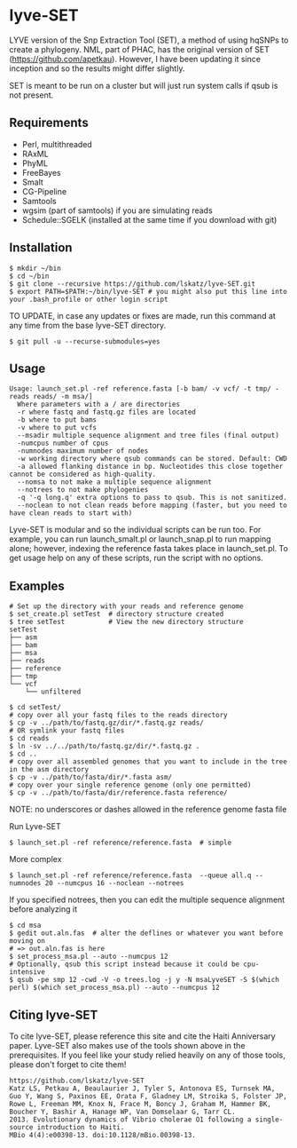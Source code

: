 lyve-SET
========

LYVE version of the Snp Extraction Tool (SET), a method of using hqSNPs to create a phylogeny.  NML, part of PHAC, has the original version of SET (https://github.com/apetkau).  However, I have been updating it since inception and so the results might differ slightly.

SET is meant to be run on a cluster but will just run system calls if qsub is not present. 

Requirements
------------
* Perl, multithreaded
* RAxML
* PhyML
* FreeBayes
* Smalt
* CG-Pipeline
* Samtools
* wgsim (part of samtools) if you are simulating reads
* Schedule::SGELK (installed at the same time if you download with git)

Installation
------------
    
    $ mkdir ~/bin
    $ cd ~/bin
    $ git clone --recursive https://github.com/lskatz/lyve-SET.git
    $ export PATH=$PATH:~/bin/lyve-SET # you might also put this line into your .bash_profile or other login script

TO UPDATE, in case any updates or fixes are made, run this command at any time from the base lyve-SET directory.

    $ git pull -u --recurse-submodules=yes

Usage
-----
    Usage: launch_set.pl -ref reference.fasta [-b bam/ -v vcf/ -t tmp/ -reads reads/ -m msa/]
      Where parameters with a / are directories
      -r where fastq and fastq.gz files are located
      -b where to put bams
      -v where to put vcfs
      --msadir multiple sequence alignment and tree files (final output)
      -numcpus number of cpus
      -numnodes maximum number of nodes
      -w working directory where qsub commands can be stored. Default: CWD
      -a allowed flanking distance in bp. Nucleotides this close together cannot be considered as high-quality.
      --nomsa to not make a multiple sequence alignment
      --notrees to not make phylogenies
      -q '-q long.q' extra options to pass to qsub. This is not sanitized.
      --noclean to not clean reads before mapping (faster, but you need to have clean reads to start with)
Lyve-SET is modular and so the individual scripts can be run too.  For example, you can run launch\_smalt.pl or launch\_snap.pl to run mapping alone; however, indexing the reference fasta takes place in launch_set.pl.  To get usage help on any of these scripts, run the script with no options.

Examples
------
    # Set up the directory with your reads and reference genome
    $ set_create.pl setTest  # directory structure created
    $ tree setTest           # View the new directory structure
    setTest
    ├── asm
    ├── bam
    ├── msa
    ├── reads
    ├── reference
    ├── tmp
    └── vcf
        └── unfiltered

    $ cd setTest/            
    # copy over all your fastq files to the reads directory
    $ cp -v ../path/to/fastq.gz/dir/*.fastq.gz reads/     
    # OR symlink your fastq files
    $ cd reads
    $ ln -sv ../../path/to/fastq.gz/dir/*.fastq.gz .
    $ cd ..
    # copy over all assembled genomes that you want to include in the tree in the asm directory
    $ cp -v ../path/to/fasta/dir/*.fasta asm/                 
    # copy over your single reference genome (only one permitted)
    $ cp -v ../path/to/fasta/dir/reference.fasta reference/  

NOTE: no underscores or dashes allowed in the reference genome fasta file
    
Run Lyve-SET

    $ launch_set.pl -ref reference/reference.fasta  # simple

More complex

    $ launch_set.pl -ref reference/reference.fasta  --queue all.q --numnodes 20 --numcpus 16 --noclean --notrees
    
If you specified notrees, then you can edit the multiple sequence alignment before analyzing it

    $ cd msa
    $ gedit out.aln.fas  # alter the deflines or whatever you want before moving on
    # => out.aln.fas is here
    $ set_process_msa.pl --auto --numcpus 12
    # Optionally, qsub this script instead because it could be cpu-intensive
    $ qsub -pe smp 12 -cwd -V -o trees.log -j y -N msaLyveSET -S $(which perl) $(which set_process_msa.pl) --auto --numcpus 12

Citing lyve-SET
-----
To cite lyve-SET, please reference this site and cite the Haiti Anniversary paper. Lyve-SET also makes use of the tools shown above in the prerequisites.  If you feel like your study relied heavily on any of those tools, please don't forget to cite them!
    
    https://github.com/lskatz/lyve-SET
    Katz LS, Petkau A, Beaulaurier J, Tyler S, Antonova ES, Turnsek MA, Guo Y, Wang S, Paxinos EE, Orata F, Gladney LM, Stroika S, Folster JP, Rowe L, Freeman MM, Knox N, Frace M, Boncy J, Graham M, Hammer BK, Boucher Y, Bashir A, Hanage WP, Van Domselaar G, Tarr CL. 
    2013. Evolutionary dynamics of Vibrio cholerae O1 following a single-source introduction to Haiti. 
    MBio 4(4):e00398-13. doi:10.1128/mBio.00398-13.
